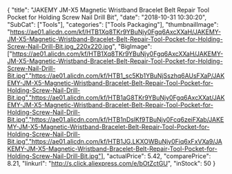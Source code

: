 {
	"title": "JAKEMY JM-X5 Magnetic Wristband Bracelet Belt Repair Tool Pocket for Holding Screw   Nail   Drill Bit",
	"date": "2018-10-31 10:30:20",
	"SubCat": ["Tools"],
	"categories": ["Tools Packaging"],
	"thumbnailImage": "https://ae01.alicdn.com/kf/HTB1Xq8TKr9YBuNjy0Fgq6AxcXXaH/JAKEMY-JM-X5-Magnetic-Wristband-Bracelet-Belt-Repair-Tool-Pocket-for-Holding-Screw-Nail-Drill-Bit.jpg_220x220.jpg",
	"BigImage": ["https://ae01.alicdn.com/kf/HTB1Xq8TKr9YBuNjy0Fgq6AxcXXaH/JAKEMY-JM-X5-Magnetic-Wristband-Bracelet-Belt-Repair-Tool-Pocket-for-Holding-Screw-Nail-Drill-Bit.jpg","https://ae01.alicdn.com/kf/HTB1_sc5Kb1YBuNjSszhq6AUsFXaP/JAKEMY-JM-X5-Magnetic-Wristband-Bracelet-Belt-Repair-Tool-Pocket-for-Holding-Screw-Nail-Drill-Bit.jpg","https://ae01.alicdn.com/kf/HTB1aG8TKr9YBuNjy0Fgq6AxcXXat/JAKEMY-JM-X5-Magnetic-Wristband-Bracelet-Belt-Repair-Tool-Pocket-for-Holding-Screw-Nail-Drill-Bit.jpg","https://ae01.alicdn.com/kf/HTB1nDslKf9TBuNjy0Fcq6zeiFXab/JAKEMY-JM-X5-Magnetic-Wristband-Bracelet-Belt-Repair-Tool-Pocket-for-Holding-Screw-Nail-Drill-Bit.jpg","https://ae01.alicdn.com/kf/HTB1JG.LKXOWBuNjy0Fiq6xFxVXa9/JAKEMY-JM-X5-Magnetic-Wristband-Bracelet-Belt-Repair-Tool-Pocket-for-Holding-Screw-Nail-Drill-Bit.jpg"],
	"actualPrice": 5.42,
	"comparePrice": 8.21,
	"linkurl": "http://s.click.aliexpress.com/e/bOtZctGU",
	"inStock": 50
}
